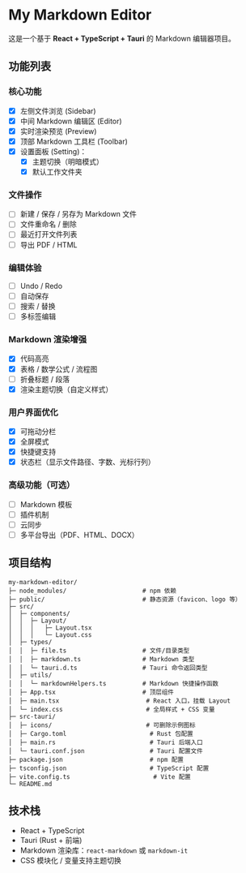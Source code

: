 # My Markdown Editor

这是一个基于 **React + TypeScript + Tauri** 的 Markdown 编辑器项目。

## 功能列表

### 核心功能
- [x] 左侧文件浏览 (Sidebar)
- [x] 中间 Markdown 编辑区 (Editor)
- [x] 实时渲染预览 (Preview)
- [x] 顶部 Markdown 工具栏 (Toolbar)
- [x] 设置面板 (Setting)：
  - [x] 主题切换（明暗模式）
  - [x] 默认工作文件夹

### 文件操作
- [ ] 新建 / 保存 / 另存为 Markdown 文件
- [ ] 文件重命名 / 删除
- [ ] 最近打开文件列表
- [ ] 导出 PDF / HTML

### 编辑体验
- [ ] Undo / Redo
- [ ] 自动保存
- [ ] 搜索 / 替换
- [ ] 多标签编辑

### Markdown 渲染增强
- [x] 代码高亮
- [x] 表格 / 数学公式 / 流程图
- [ ] 折叠标题 / 段落
- [x] 渲染主题切换（自定义样式）

### 用户界面优化
- [x] 可拖动分栏
- [x] 全屏模式
- [x] 快捷键支持
- [x] 状态栏（显示文件路径、字数、光标行列）

### 高级功能（可选）
- [ ] Markdown 模板
- [ ] 插件机制
- [ ] 云同步
- [ ] 多平台导出（PDF、HTML、DOCX）

## 项目结构
```
my-markdown-editor/
├─ node_modules/                     # npm 依赖
├─ public/                           # 静态资源（favicon、logo 等）
├─ src/
│  ├─ components/
│  │  ├─ Layout/
│  │  │   ├─ Layout.tsx
│  │  │   └─ Layout.css
│  ├─ types/
│  │  ├─ file.ts                     # 文件/目录类型
│  │  ├─ markdown.ts                 # Markdown 类型
│  │  └─ tauri.d.ts                  # Tauri 命令返回类型
│  ├─ utils/
│  │  └─ markdownHelpers.ts          # Markdown 快捷操作函数
│  ├─ App.tsx                        # 顶层组件
│  ├─ main.tsx                        # React 入口，挂载 Layout
│  └─ index.css                       # 全局样式 + CSS 变量
├─ src-tauri/
│  ├─ icons/                          # 可删除示例图标
│  ├─ Cargo.toml                       # Rust 包配置
│  ├─ main.rs                          # Tauri 后端入口
│  └─ tauri.conf.json                  # Tauri 配置文件
├─ package.json                        # npm 配置
├─ tsconfig.json                       # TypeScript 配置
├─ vite.config.ts                       # Vite 配置
└─ README.md
```


## 技术栈

- React + TypeScript
- Tauri (Rust + 前端)
- Markdown 渲染库：`react-markdown` 或 `markdown-it`
- CSS 模块化 / 变量支持主题切换



